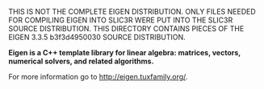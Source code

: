 THIS IS NOT THE COMPLETE EIGEN DISTRIBUTION. ONLY FILES NEEDED FOR COMPILING EIGEN INTO SLIC3R WERE PUT INTO THE SLIC3R SOURCE DISTRIBUTION.
THIS DIRECTORY CONTAINS PIECES OF THE EIGEN 3.3.5 b3f3d4950030 SOURCE DISTRIBUTION.


**Eigen is a C++ template library for linear algebra: matrices, vectors, numerical solvers, and related algorithms.**

For more information go to http://eigen.tuxfamily.org/.
